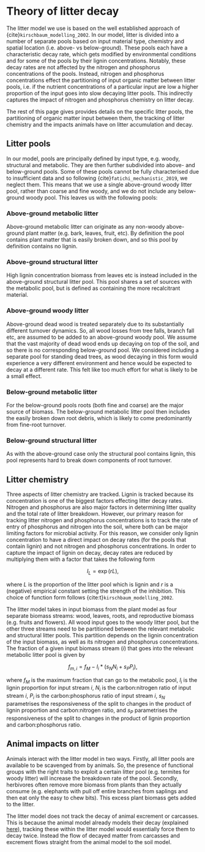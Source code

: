 # Theory of litter decay

The litter model we use is based on the well established approach of
{cite}`kirschbaum_modelling_2002`. In our model, litter is divided into a number of
separate pools based on input material type, chemistry and spatial location (i.e. above-
vs below-ground). These pools each have a characteristic decay rate, which gets modified
by environmental conditions and for some of the pools by their lignin concentrations.
Notably, these decay rates are not affected by the nitrogen and phosphorus
concentrations of the pools. Instead, nitrogen and phosphorus concentrations effect the
partitioning of input organic matter between litter pools, i.e. if the nutrient
concentrations of a particular input are low a higher proportion of the input goes into
slow decaying litter pools. This indirectly captures the impact of nitrogen and
phosphorus chemistry on litter decay.

The rest of this page gives provides details on the specific litter pools, the
partitioning of organic matter input between them, the tracking of litter chemistry and
the impacts animals have on litter accumulation and decay.

## Litter pools

In our model, pools are principally defined by input type, e.g. woody, structural and
metabolic. They are then further subdivided into above- and below-ground pools. Some of
these pools cannot be fully characterised due to insufficient data and so following
{cite}`fatichi_mechanistic_2019`, we neglect them. This means that we use a single
above-ground woody litter pool, rather than coarse and fine woody, and we do not include
any below-ground woody pool. This leaves us with the following pools:

### Above-ground metabolic litter

Above-ground metabolic litter can originate as any non-woody above-ground plant matter
(e.g. bark, leaves, fruit, etc). By definition the pool contains plant matter that is
easily broken down, and so this pool by definition contains no lignin.

### Above-ground structural litter

High lignin concentration biomass from leaves etc is instead included in the
above-ground structural litter pool. This pool shares a set of sources with the
metabolic pool, but is defined as containing the more recalcitrant material.

### Above-ground woody litter

Above-ground dead wood is treated separately due to its substantially different turnover
dynamics. So, all wood losses from tree falls, branch fall etc, are assumed to be added
to an above-ground woody pool. We assume that the vast majority of dead wood ends up
decaying on top of the soil, and so there is no corresponding below-ground pool. We
considered including a separate pool for standing dead trees, as wood decaying in this
form would experience a very different environment and hence would be expected to decay
at a different rate. This felt like too much effort for what is likely to be a small
effect.

### Below-ground metabolic litter

For the below-ground pools roots (both fine and coarse) are the major source of biomass.
The below-ground metabolic litter pool then includes the easily broken down root debris,
which is likely to come predominantly from fine-root turnover.

### Below-ground structural litter

As with the above-ground case only the structural pool contains lignin, this pool
represents hard to break down components of root turnover.

## Litter chemistry

Three aspects of litter chemistry are tracked. Lignin is tracked because its
concentration is one of the biggest factors effecting litter decay rates. Nitrogen and
phosphorus are also major factors in determining litter quality and the total rate of
litter breakdown. However, our primary reason for tracking litter nitrogen and
phosphorus concentrations is to track the rate of entry of phosphorus and nitrogen into
the soil, where both can be major limiting factors for microbial activity. For this
reason, we consider only lignin concentration to have a direct impact on decay rates
(for the pools that contain lignin) and not nitrogen and phosphorus concentrations. In
order to capture the impact of lignin on decay, decay rates are reduced by multiplying
them with a factor that takes the following form

$$I_L = \exp{(rL)},$$

where $L$ is the proportion of the litter pool which is lignin and $r$ is a (negative)
empirical constant setting the strength of the inhibition. This choice of function form
follows {cite:t}`kirschbaum_modelling_2002`.

The litter model takes in input biomass from the plant model as four separate biomass
streams: wood, leaves, roots, and reproductive biomass (e.g. fruits and flowers). All
wood input goes to the woody litter pool, but the other three streams need to be
partitioned between the relevant metabolic and structural litter pools. This partition
depends on the lignin concentration of the input biomass, as well as its nitrogen and
phosphorus concentrations. The fraction of a given input biomass stream ($i$) that goes
into the relevant metabolic litter pool is given by

$$f_{m,i} = f_M - l_i * (s_N N_i + s_P P_i),$$

where $f_M$ is the maximum fraction that can go to the metabolic pool, $l_i$ is the
lignin proportion for input stream $i$, $N_i$ is the carbon:nitrogen ratio of input
stream $i$, $P_i$ is the carbon:phosphorus ratio of input stream $i$, $s_N$ parametrises
the responsiveness of the split to changes in the product of lignin proportion and
carbon:nitrogen ratio, and $s_P$ parametrises the responsiveness of the split to changes
in the product of lignin proportion and carbon:phosphorus ratio.

## Animal impacts on litter

Animals interact with the litter model in two ways. Firstly, all litter pools are
available to be scavenged from by animals. So, the presence of functional groups with
the right traits to exploit a certain litter pool (e.g. termites for woody litter) will
increase the breakdown rate of the pool. Secondly, herbivores often remove more biomass
from plants than they actually consume (e.g. elephants with pull off entire branches
from saplings and then eat only the easy to chew bits). This excess plant biomass gets
added to the litter.

The litter model does not track the decay of animal excrement or carcasses. This is
because the animal model already models their decay (explained
[here](../animals/carcasses_and_excrement.md)), tracking these within the litter model
would essentially force them to decay twice. Instead the flow of decayed matter from
carcasses and excrement flows straight from the animal model to the soil model.
